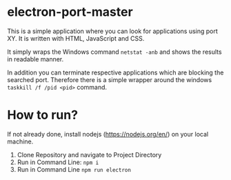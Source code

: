 # electron-port-master
This is a simple application where you can look for applications using port XY. 
It is written with HTML, JavaScript and CSS. 

It simply wraps the Windows command `netstat -anb` and shows the results in
readable manner. 

In addition you can terminate respective applications which are blocking the searched port.
Therefore there is a simple wrapper around the windows `taskkill /f /pid <pid>` command.

# How to run?
If not already done, install nodejs (https://nodejs.org/en/) on your local machine.

1. Clone Repository and navigate to Project Directory
2. Run in Command Line: `npm i`
3. Run in Command Line `npm run electron`
